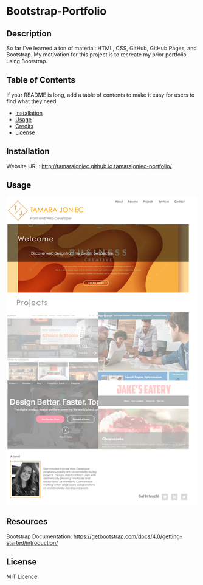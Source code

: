 # Bootstrap-Portfolio

## Description

So far I've learned a ton of material: HTML, CSS, GitHub, GitHub Pages, and Bootstrap. My motivation for this project is to recreate my prior portfolio using Bootstrap. 

## Table of Contents

If your README is long, add a table of contents to make it easy for users to find what they need.

- [Installation](#installation)
- [Usage](#usage)
- [Credits](#credits)
- [License](#license)

## Installation

Website URL:
http://tamarajoniec.github.io.tamarajoniec-portfolio/

## Usage

![Screenshot of website.](assets/images/screencapture.jpg "The Portfolio webpage includes a navigation bar, a header image, and cards with text and images at the bottom of the page. There is an about me section and contact details.")    

## Resources

Bootstrap Documentation: https://getbootstrap.com/docs/4.0/getting-started/introduction/ 

## License

MIT Licence